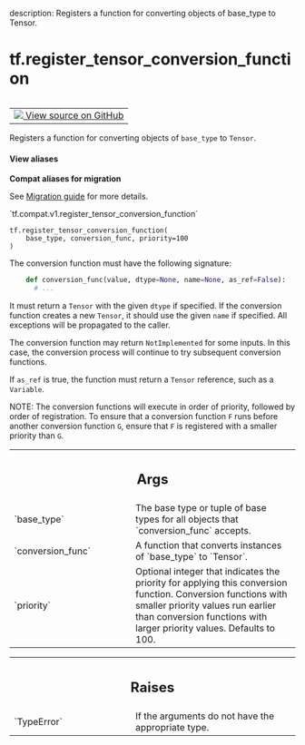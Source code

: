 description: Registers a function for converting objects of base_type to Tensor.

<div itemscope itemtype="http://developers.google.com/ReferenceObject">
<meta itemprop="name" content="tf.register_tensor_conversion_function" />
<meta itemprop="path" content="Stable" />
</div>

# tf.register_tensor_conversion_function

<!-- Insert buttons and diff -->

<table class="tfo-notebook-buttons tfo-api nocontent" align="left">
<td>
  <a target="_blank" href="https://github.com/tensorflow/tensorflow/blob/r2.4/tensorflow/python/framework/tensor_conversion_registry.py#L56-L111">
    <img src="https://www.tensorflow.org/images/GitHub-Mark-32px.png" />
    View source on GitHub
  </a>
</td>
</table>



Registers a function for converting objects of `base_type` to `Tensor`.

<section class="expandable">
  <h4 class="showalways">View aliases</h4>
  <p>
<b>Compat aliases for migration</b>
<p>See
<a href="https://www.tensorflow.org/guide/migrate">Migration guide</a> for
more details.</p>
<p>`tf.compat.v1.register_tensor_conversion_function`</p>
</p>
</section>

<pre class="devsite-click-to-copy prettyprint lang-py tfo-signature-link">
<code>tf.register_tensor_conversion_function(
    base_type, conversion_func, priority=100
)
</code></pre>



<!-- Placeholder for "Used in" -->

The conversion function must have the following signature:

```python
    def conversion_func(value, dtype=None, name=None, as_ref=False):
      # ...
```

It must return a `Tensor` with the given `dtype` if specified. If the
conversion function creates a new `Tensor`, it should use the given
`name` if specified. All exceptions will be propagated to the caller.

The conversion function may return `NotImplemented` for some
inputs. In this case, the conversion process will continue to try
subsequent conversion functions.

If `as_ref` is true, the function must return a `Tensor` reference,
such as a `Variable`.

NOTE: The conversion functions will execute in order of priority,
followed by order of registration. To ensure that a conversion function
`F` runs before another conversion function `G`, ensure that `F` is
registered with a smaller priority than `G`.

<!-- Tabular view -->
 <table class="responsive fixed orange">
<colgroup><col width="214px"><col></colgroup>
<tr><th colspan="2"><h2 class="add-link">Args</h2></th></tr>

<tr>
<td>
`base_type`
</td>
<td>
The base type or tuple of base types for all objects that
`conversion_func` accepts.
</td>
</tr><tr>
<td>
`conversion_func`
</td>
<td>
A function that converts instances of `base_type` to
`Tensor`.
</td>
</tr><tr>
<td>
`priority`
</td>
<td>
Optional integer that indicates the priority for applying this
conversion function. Conversion functions with smaller priority values run
earlier than conversion functions with larger priority values. Defaults to
100.
</td>
</tr>
</table>



<!-- Tabular view -->
 <table class="responsive fixed orange">
<colgroup><col width="214px"><col></colgroup>
<tr><th colspan="2"><h2 class="add-link">Raises</h2></th></tr>

<tr>
<td>
`TypeError`
</td>
<td>
If the arguments do not have the appropriate type.
</td>
</tr>
</table>

